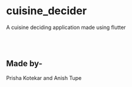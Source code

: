 # cuisine_decider

A cuisine deciding application made using flutter 

<br></br>

## Made by-
Prisha Kotekar and 
Anish Tupe 
